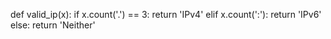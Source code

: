 def valid_ip(x): 
    if x.count('.') == 3: 
        return 'IPv4'
    elif x.count(':'): 
        return 'IPv6'
    else: 
        return 'Neither'


